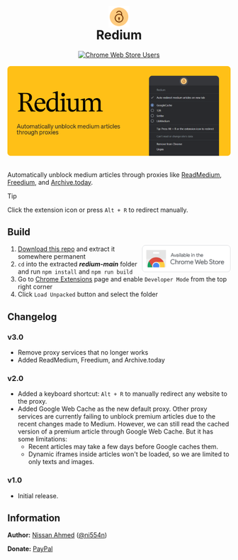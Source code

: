 <h1 align="center"><img alt="Redium Icon" src="assets/icon128.png" width="48px" style="vertical-align: bottom;" ><br />Redium</h1>

<div align="center"><a href="https://chrome.google.com/webstore/detail/aapiedkipcbeplicbbicchmdmpinhjdl"><img alt="Chrome Web Store Users" src="https://img.shields.io/chrome-web-store/users/aapiedkipcbeplicbbicchmdmpinhjdl?logo=googlechrome&logoColor=white&label=chrome%20web%20store&labelColor=%2335363a&color=%23ffbe41"></a></div>

<br />
<div align="center"><img alt="Redium Banner" src="./.doc/marquee.png" width="600px" /></div>
<br />

Automatically unblock medium articles through proxies like [ReadMedium](https://readmedium.com), [Freedium](https://freedium.cfd), and [Archive.today](https://archive.today).

> [!TIP]
> Click the extension icon or press `Alt + R` to redirect manually.

## Build

<a href="https://chrome.google.com/webstore/detail/aapiedkipcbeplicbbicchmdmpinhjdl"><img alt="Install Redium from Chrome Web Store" src="./.doc/chrome-web-store-badge.png" width="200px" align="right" /></a>

1. [Download this repo](https://github.com/ni554n/redium/archive/refs/heads/main.zip) and extract it somewhere permanent
2. `cd` into the extracted **_redium-main_** folder and run `npm install` and `npm run build`
3. Go to [Chrome Extensions](chrome://extensions/) page and enable `Developer Mode` from the top right corner
4. Click `Load Unpacked` button and select the folder

## Changelog

### v3.0

- Remove proxy services that no longer works
- Added ReadMedium, Freedium, and Archive.today

### v2.0

- Added a keyboard shortcut: `Alt + R` to manually redirect any website to the proxy.
- Added Google Web Cache as the new default proxy. Other proxy services are currently failing to unblock premium articles due to the recent changes made to Medium. However, we can still read the cached version of a premium article through Google Web Cache. But it has some limitations:
  - Recent articles may take a few days before Google caches them.
  - Dynamic iframes inside articles won't be loaded, so we are limited to only texts and images.

### v1.0

- Initial release.

## Information

**Author:** [Nissan Ahmed](https://anissan.com) ([@ni554n](https://twitter.com/ni554n))

**Donate:** [PayPal](https://paypal.me/ni554n)
<img alt="Hit Counter" src="https://ping.anissan.com/?repo=redium" width="0" height="0" align="right" aria-hidden="true">
